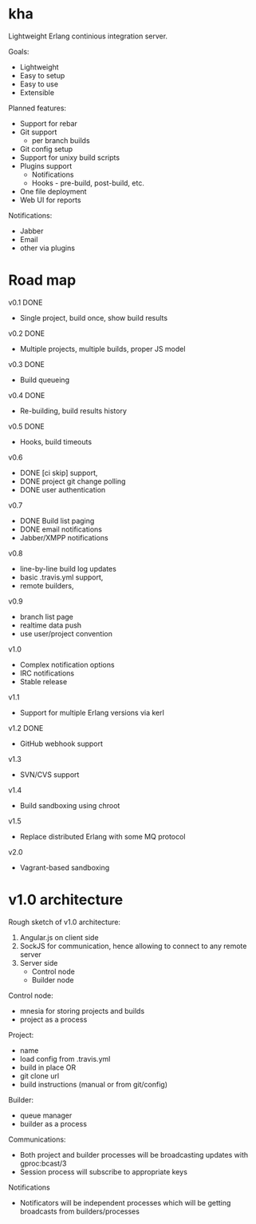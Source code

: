 kha
===

Lightweight Erlang continious integration server.

Goals:

* Lightweight
* Easy to setup
* Easy to use
* Extensible

Planned features:

* Support for rebar
* Git support
  * per branch builds
 * Git config setup
* Support for unixy build scripts
* Plugins support
  * Notifications
  * Hooks - pre-build, post-build, etc.
* One file deployment
* Web UI for reports

Notifications:
* Jabber
* Email
* other via plugins

Road map
========

v0.1 DONE
* Single project, build once, show build results

v0.2 DONE
* Multiple projects, multiple builds, proper JS model

v0.3 DONE
* Build queueing

v0.4 DONE
* Re-building, build results history

v0.5 DONE
* Hooks, build timeouts

v0.6
* DONE [ci skip] support,
* DONE project git change polling
* DONE user authentication

v0.7
* DONE Build list paging
* DONE email notifications
* Jabber/XMPP notifications

v0.8
* line-by-line build log updates
* basic .travis.yml support,
* remote builders, 

v0.9
* branch list page
* realtime data push
* use user/project convention

v1.0
* Complex notification options
* IRC notifications
* Stable release

v1.1
* Support for multiple Erlang versions via kerl

v1.2 DONE
* GitHub webhook support

v1.3
* SVN/CVS support

v1.4
* Build sandboxing using chroot

v1.5
* Replace distributed Erlang with some MQ protocol

v2.0
* Vagrant-based sandboxing


v1.0 architecture
==================

Rough sketch of v1.0 architecture:

1. Angular.js on client side
2. SockJS for communication, hence allowing to connect to any remote server
3. Server side
   * Control node
   * Builder node

Control node:
* mnesia for storing projects and builds
* project as a process

Project:
* name
* load config from .travis.yml
* build in place OR
* git clone url
* build instructions (manual or from git/config)

Builder:
* queue manager
* builder as a process

Communications:
* Both project and builder processes will be broadcasting updates with
gproc:bcast/3
* Session process will subscribe to appropriate keys

Notifications
* Notificators will be independent processes which will be getting
broadcasts from builders/processes
